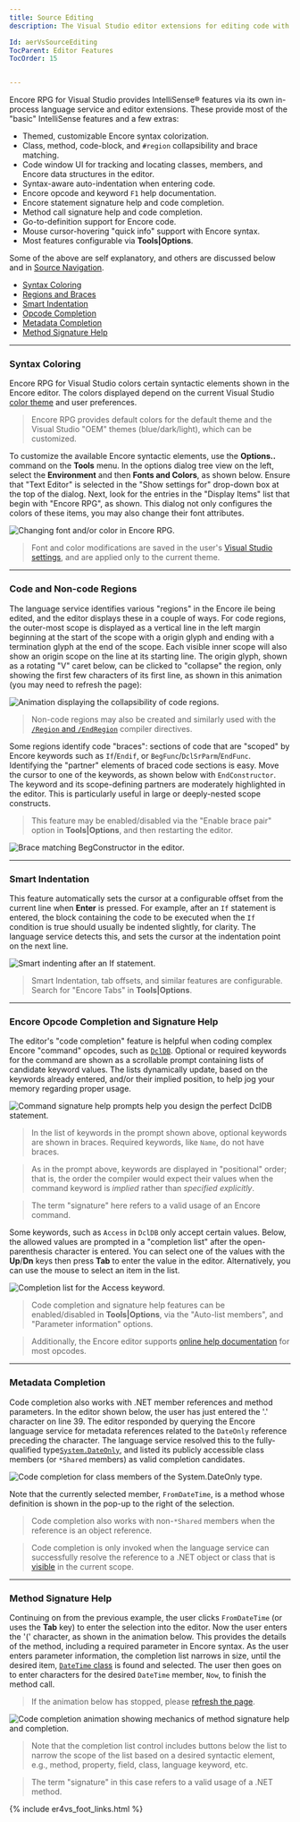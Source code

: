 ```yaml
---
title: Source Editing
description: The Visual Studio editor extensions for editing code with completion, signature help, and other time saving language service short cuts are documented here.

Id: aerVsSourceEditing
TocParent: Editor Features
TocOrder: 15


---
```


Encore RPG for Visual Studio provides IntelliSense® features via its own in-process language service and editor extensions. These provide most of the "basic" IntelliSense features and a few extras:

* Themed, customizable Encore syntax colorization.
* Class, method, code-block, and `#region` collapsibility and brace matching.
* Code window UI for tracking and locating classes, members, and Encore data structures in the editor.
* Syntax-aware auto-indentation when entering code.
* Encore opcode and keyword `F1` help documentation.
* Encore statement signature help and code completion.
* Method call signature help and code completion.
* Go-to-definition support for Encore code.
* Mouse cursor-hovering "quick info" support with Encore syntax.
* Most features configurable via **Tools\|Options**.

Some of the above are self explanatory, and others are discussed below and in [Source Navigation](SourceNav.html).

* [Syntax Coloring](#syntax-coloring)
* [Regions and Braces](#code-and-non-code-regions)
* [Smart Indentation](#smart-indentation)
* [Opcode Completion](#encore-opcode-completion-and-signature-help)
* [Metadata Completion](#metadata-completion)
* [Method Signature Help](#method-signature-help)

---
### Syntax Coloring

Encore RPG for Visual Studio colors certain syntactic elements shown in the Encore editor. The colors displayed depend on the current Visual Studio [color theme](https://learn.microsoft.com/visualstudio/ide/how-to-change-fonts-and-colors-in-visual-studio#change-the-color-theme) and user preferences.

> Encore RPG provides default colors for the default theme and the Visual Studio "OEM" themes (blue/dark/light), which can be customized.

To customize the available Encore syntactic elements, use the **Options..** command on the **Tools** menu. In the options dialog tree view on the left, select the **Environment** and then **Fonts and Colors**, as shown below.  Ensure that "Text Editor" is selected in the "Show settings for" drop-down box at the top of the dialog. Next, look for the entries in the "Display Items" list that begin with "Encore RPG", as shown. This dialog not only configures the colors of these items, you may also change their font attributes.

![Changing font and/or color in Encore RPG.](images/EditorColorChangeDialog.png)

> Font and color modifications are saved in the user's [Visual Studio settings](https://learn.microsoft.com/visualstudio/ide/personalizing-the-visual-studio-ide), and are applied only to the current theme.

---
### Code and Non-code Regions

The language service identifies various "regions" in the Encore ile being edited, and the editor displays these in a couple of ways. For code regions, the outer-most scope is displayed as a vertical line in the left margin beginning at the start of the scope with a origin glyph and ending with a termination glyph at the end of the scope.  Each visible inner scope will also show an origin scope on the line at its starting line. The origin glyph, shown as a rotating "V" caret below, can be clicked to "collapse" the region, only showing the first few characters of its first line, as shown in this animation (you may need to refresh the page):

![Animation displaying the collapsibility of code regions.](images/EditorRegionCollapseToggle.gif)

> Non-code regions may also be created and similarly used with the [`/Region` and `/EndRegion`](/concepts/HidingandCollapsingCode) compiler directives.

Some regions identify code "braces": sections of code that are "scoped" by Encore keywords such as `If`/`Endif`, or `BegFunc`/`DclSrParm`/`EndFunc`. Identifying the "partner" elements of braced code sections is easy. Move the cursor to one of the keywords, as shown below with `EndConstructor`.  The keyword and its scope-defining partners are moderately highlighted in the editor. This is particularly useful in large or deeply-nested scope constructs.

> This feature may be enabled/disabled via the "Enable brace pair" option in **Tools\|Options**, and then restarting the editor.

![Brace matching `BegConstructor` in the editor.](images/EditorBraceMatching.png)

---
### Smart Indentation

This feature automatically sets the cursor at a configurable offset from the current line when **Enter** is pressed.  For example, after an `If` statement is entered, the block containing the code to be executed when the `If` condition is true should usually be indented slightly, for clarity.  The language service detects this, and sets the cursor at the indentation point on the next line.

![Smart indenting after an `If` statement.](images/EditorSmartIndenting.png)

> Smart Indentation, tab offsets, and similar features are configurable. Search for "Encore Tabs" in **Tools\|Options**.

---
### Encore Opcode Completion and Signature Help

The editor's "code completion" feature is helpful when coding complex Encore "command" opcodes, such as [`DclDB`](DCLDB). Optional or required keywords for the command are shown as a scrollable prompt containing lists of candidate keyword values. The lists dynamically update, based on the keywords already entered, and/or their implied position, to help jog your memory regarding proper usage.

![Command signature help prompts help you design the perfect DclDB statement.](images/EditorCommandSigHelp.png)

> In the list of keywords in the prompt shown above, optional keywords are shown in braces. Required keywords, like `Name`, do not have braces.

> As in the prompt above, keywords are displayed in "positional" order; that is, the order the compiler would expect their values when the command keyword is *implied* rather than *specified explicitly*.

> The term "signature" here refers to a valid usage of an Encore command.

Some keywords, such as `Access` in `DclDB` only accept certain values. Below, the allowed values are prompted in a "completion list" after the open-parenthesis character is entered. You can select one of the values with the **Up**/**Dn** keys then press **Tab** to enter the value in the editor.  Alternatively, you can use the mouse to select an item in the list.

![Completion list for the `Access` keyword.](images/EditorKeywordCompletion.png)

> Code completion and signature help features can be enabled/disabled in **Tools\|Options**, via the "Auto-list members", and "Parameter information" options.

> Additionally, the Encore editor supports [online help documentation](SourceNav.html#f1-encore-opcode-help) for most opcodes.

---
### Metadata Completion

Code completion also works with .NET member references and method parameters. In the editor shown below, the user has just entered the '.' character on line 39. The editor responded by querying the Encore language service for metadata references related to the `DateOnly` reference preceding the character. The language service resolved this to the fully-qualified type[`System.DateOnly`](https://learn.microsoft.com/dotnet/api/system.dateonly), and listed its publicly accessible class members (or `*Shared` members) as valid completion candidates.

![Code completion for class members of the `System.DateOnly` type.](images/EditorMetadataCompletion.png)

Note that the currently selected member, `FromDateTime`, is a method whose definition is shown in the pop-up to the right of the selection.

> Code completion also works with non-`*Shared` members when the reference is an object reference.

> Code completion is only invoked when the language service can successfully resolve the reference to a .NET object or class that is [visible](https://learn.microsoft.com/dotnet/csharp/programming-guide/classes-and-structs/access-modifiers) in the current scope.

---
### Method Signature Help

Continuing on from the previous example, the user clicks `FromDateTime` (or uses the **Tab** key) to enter the selection into the editor. Now the user enters the '(' character, as shown in the animation below. This provides the details of the method, including a required parameter in Encore syntax.  As the user enters parameter information, the completion list narrows in size, until the desired item, [`DateTime` class](https://learn.microsoft.com/dotnet/api/system.datetime) is found and selected. The user then goes on to enter characters for the desired `DateTime` member, `Now`, to finish the method call.

> If the animation below has stopped, please [refresh the page](#method-signature-help).

![Code completion animation showing mechanics of method signature help and completion.](images/EditorCompletionAnimation.gif)

> Note that the completion list control includes buttons below the list to narrow the scope of the list based on a desired syntactic element, e.g., method, property, field, class, language keyword, etc.

> The term "signature" in this case refers to a valid usage of a .NET method.

{% include er4vs_foot_links.html %}